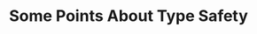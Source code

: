 ---
title: Some Points About Type Safety
url: http://tel.github.io/2014/08/08/six_points_about_type_safety/
authors:
- Joseph Abrahamson
type: article
tags:
- types
doHaskell-type: blog post
dohaskell-year: 2014
---